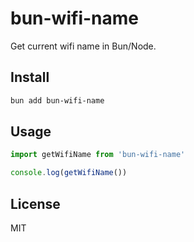 # bun-wifi-name

Get current wifi name in Bun/Node.

## Install

```bash
bun add bun-wifi-name
```

## Usage

```js
import getWifiName from 'bun-wifi-name'

console.log(getWifiName())
```

## License

MIT
